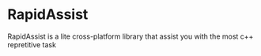 # RapidAssist
RapidAssist is a lite cross-platform library that assist you with the most c++ repretitive task
